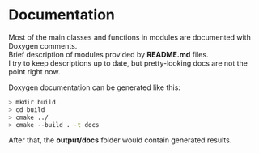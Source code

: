 # Documentation

Most of the main classes and functions in modules are documented with Doxygen comments.  
Brief description of modules provided by **README.md** files.  
I try to keep descriptions up to date, but pretty-looking docs are not the point right now. 

Doxygen documentation can be generated like this:

``` bash
> mkdir build
> cd build
> cmake ../
> cmake --build . -t docs
```

After that, the **output/docs** folder would contain generated results.
